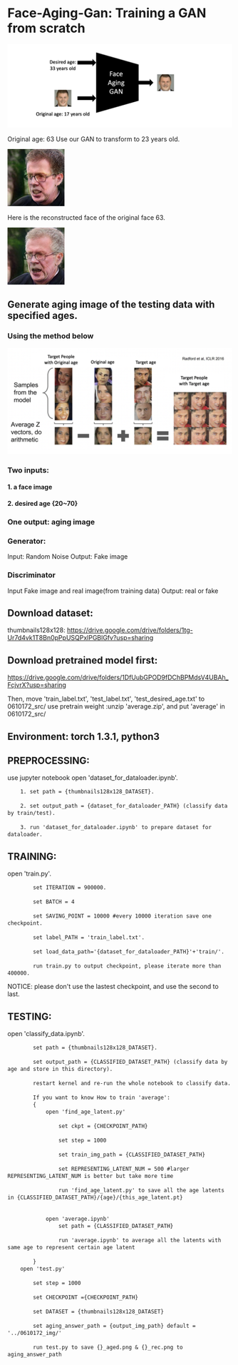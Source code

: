 # Face-Aging-Gan: Training a GAN from scratch
![image](https://github.com/skyMei-J/Image/blob/main/GAN/截圖%202021-09-05%20上午1.27.30.png)

Original age: 63
Use our GAN to transform to 23 years old. 

![image](https://github.com/skyMei-J/Image/blob/main/GAN/65181_aged.png)

Here is the reconstructed face of the original face 63. 

![image](https://github.com/skyMei-J/Image/blob/main/GAN/65181_rec.png)


## Generate aging image of the testing data with specified ages.
### Using the method below
![image](https://github.com/skyMei-J/Image/blob/main/GAN/截圖%202021-09-05%20上午2.22.46.png)

### Two inputs: 
#### 1. a face image
#### 2. desired age {20~70}

### One output: aging image


### Generator: 
Input: Random Noise
Output: Fake image

### Discriminator
Input Fake image and real image(from training data)
Output: real or fake


## Download dataset: 
thumbnails128x128:
https://drive.google.com/drive/folders/1tg-Ur7d4vk1T8Bn0pPpUSQPxlPGBlGfv?usp=sharing

## Download pretrained model first:
https://drive.google.com/drive/folders/1DfUubGPOD9fDChBPMdsV4UBAh_FcjvrX?usp=sharing

Then, move 'train_label.txt', 'test_label.txt', 'test_desired_age.txt' to 0610172_src/
use pretrain weight :unzip 'average.zip', and put 'average' in 0610172_src/

## Environment: torch 1.3.1, python3
## PREPROCESSING:
	
   use jupyter notebook
   open 'dataset_for_dataloader.ipynb'. 
   
        1. set path = {thumbnails128x128_DATASET}. 
	
        2. set output_path = {dataset_for_dataloader_PATH} (classify data by train/test). 
	
        3. run 'dataset_for_dataloader.ipynb' to prepare dataset for dataloader. 
	
            
## TRAINING:

   open 'train.py'. 
   
            set ITERATION = 900000. 
	    
            set BATCH = 4   
	    
            set SAVING_POINT = 10000 #every 10000 iteration save one checkpoint. 
	    
            set label_PATH = 'train_label.txt'. 
	    
            set load_data_path='{dataset_for_dataloader_PATH}'+'train/'. 
	    
            run train.py to output checkpoint, please iterate more than 400000. 
	    
   NOTICE: please don't use the lastest checkpoint, and use the second to last.  
   
            
## TESTING:

	
   open 'classify_data.ipynb'. 
   
            set path = {thumbnails128x128_DATASET}. 
	    
            set output_path = {CLASSIFIED_DATASET_PATH} (classify data by age and store in this directory). 
	    
            restart kernel and re-run the whole notebook to classify data. 
	    
			If you want to know How to train 'average':  
			{
				open 'find_age_latent.py'
				
					set ckpt = {CHECKPOINT_PATH}
					
					set step = 1000
					
					set train_img_path = {CLASSIFIED_DATASET_PATH}
					
					set REPRESENTING_LATENT_NUM = 500 #larger REPRESENTING_LATENT_NUM is better but take more time
					
					run 'find_age_latent.py' to save all the age latents in {CLASSIFIED_DATASET_PATH}/{age}/{this_age_latent.pt}
					
					
				open 'average.ipynb'
					set path = {CLASSIFIED_DATASET_PATH}
					
					run 'average.ipynb' to average all the latents with same age to represent certain age latent
					
			}
        open 'test.py'
	
            set step = 1000
	    
            set CHECKPOINT ={CHECKPOINT_PATH}
	    
            set DATASET = {thumbnails128x128_DATASET}
	    
            set aging_answer_path = {output_img_path} default = '../0610172_img/'
	    
            run test.py to save {}_aged.png & {}_rec.png to aging_answer_path
